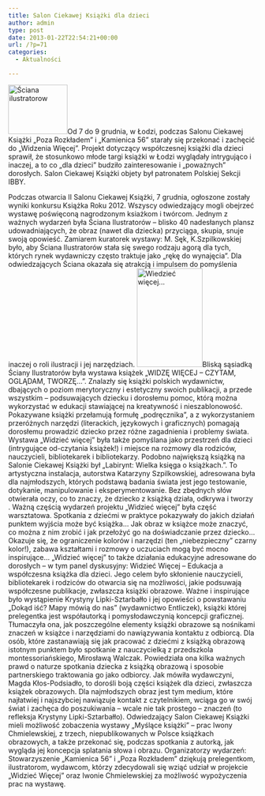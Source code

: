 ```yaml
---
title: Salon Ciekawej Książki dla dzieci
author: admin
type: post
date: 2013-01-22T22:54:21+00:00
url: /?p=71
categories:
  - Aktualności

---
```


  <a href="http://www.ibby.pl/wp-content/uploads/2013/02/sciana_ilustratorow.jpg" rel="lightbox[71]"><img class="alignleft size-thumbnail wp-image-72" alt="Ściana ilustratorow" src="http://www.ibby.pl/wp-content/uploads/2013/02/sciana_ilustratorow-120x100.jpg" width="120" height="100" srcset="http://www.ibby.pl/wp-content/uploads/2013/02/sciana_ilustratorow-120x100.jpg 120w, http://www.ibby.pl/wp-content/uploads/2013/02/sciana_ilustratorow-240x200.jpg 240w, http://www.ibby.pl/wp-content/uploads/2013/02/sciana_ilustratorow.jpg 640w" sizes="(max-width: 120px) 100vw, 120px" /></a>Od 7 do 9 grudnia, w Łodzi, podczas Salonu Ciekawej Książki &#8222;Poza Rozkładem&#8221; i &#8222;Kamienica 56&#8221; starały się przekonać i zachęcić do „Widzenia Więcej”. Projekt dotyczący współczesnej książki dla dzieci sprawił, że stosunkowo młode targi książki w Łodzi wyglądały intrygująco i inaczej, a to co &#8222;dla dzieci&#8221; budziło zainteresowanie i &#8222;poważnych&#8221; dorosłych. Salon Ciekawej Książki objety był patronatem Polskiej Sekcji IBBY.
<!--more-->
Podczas otwarcia II Salonu Ciekawej Książki, 7 grudnia, ogłoszone zostały wyniki konkursu Książka Roku 2012. Wszyscy odwiedzający mogli obejrzeć wystawę poświęconą nagrodzonym ksiażkom i twórcom.
Jednym z ważnych wydarzeń była Ściana Ilustratorów &#8211; blisko 40 nadesłanych plansz udowadniających, że obraz (nawet dla dziecka) przyciąga, skupia, snuje swoją opowieść. Zamiarem kuratorek wystawy: M. Sęk, K.Szpilkowskiej było, aby Ściana Ilustratorów stała się swego rodzaju agorą dla tych, których rynek wydawniczy często traktuje jako &#8222;rękę do wynajęcia&#8221;. Dla odwiedzających Ściana okazała się atrakcją i impulsem do pomyślenia inaczej o roli ilustracji i jej narzędziach.
<a href="http://www.ibby.pl/wp-content/uploads/2013/02/sciana2.jpg" rel="lightbox[71]"><img class="alignright size-medium wp-image-73" alt="Wiedzieć więcej..." src="http://www.ibby.pl/wp-content/uploads/2013/02/sciana2-133x200.jpg" width="133" height="200" srcset="http://www.ibby.pl/wp-content/uploads/2013/02/sciana2-133x200.jpg 133w, http://www.ibby.pl/wp-content/uploads/2013/02/sciana2-66x100.jpg 66w, http://www.ibby.pl/wp-content/uploads/2013/02/sciana2-400x600.jpg 400w, http://www.ibby.pl/wp-content/uploads/2013/02/sciana2.jpg 427w" sizes="(max-width: 133px) 100vw, 133px" /></a>Bliską sąsiadką Ściany Ilustratorów była wystawa książek „WIDZĘ WIĘCEJ – CZYTAM, OGLĄDAM, TWORZĘ…”. Znalazły się książki polskich wydawnictw, dbających o poziom merytoryczny i estetyczny swoich publikacji, a przede wszystkim – podsuwających dziecku i dorosłemu pomoc, którą można wykorzystać w edukacji stawiającej na kreatywność i nieszablonowość. Pokazywane książki przełamują formułę &#8222;podręcznika&#8221;, a z wykorzystaniem przeróżnych narzędzi (literackich, językowych i graficznych) pomagają dorosłemu prowadzić dziecko przez różne zagadnienia i problemy świata. Wystawa &#8222;Widzieć więcej&#8221; była także pomyślana jako przestrzeń dla dzieci (intrygujące od-czytania książek!) i miejsce na rozmowy dla rodziców, nauczycieli, bibliotekarek i bibliotekarzy.
Podobno największą książką na Salonie Ciekawej Książki był „Labirynt: Wielka księga o książkach.”. To artystyczna instalacja, autorstwa Katarzyny Szpilkowskiej, adresowana była dla najmłodszych, których podstawą badania świata jest jego testowanie, dotykanie, manipulowanie i eksperymentowanie. Bez zbędnych słów otwierała oczy, co to znaczy, że dziecko z książką działa, odkrywa i tworzy .
Ważną częścią wydarzeń projektu „Widzieć więcej” była część warsztatowa. Spotkania z dziećmi w praktyce pokazywały do jakich działań punktem wyjścia może być książka&#8230; Jak obraz w książce może znaczyć, co można z nim zrobić i jak przełożyć go na doświadczanie przez dziecko&#8230; Okazuje się, że ograniczenie kolorów i narzędzi (ten &#8222;niebezpieczny&#8221; czarny kolor!), zabawa kształtami i rozmowy o uczuciach mogą być mocno inspirujące&#8230;
„Widzieć więcej” to także działania edukacyjne adresowane do dorosłych &#8211; w tym panel dyskusyjny: Widzieć Więcej – Edukacja a współczesna książka dla dzieci. Jego celem było skłonienie nauczycieli, bibliotekarek i rodziców do otwarcia się na możliwości, jakie podsuwają współczesne publikacje, zwłaszcza książki obrazowe. Ważne i inspirujące było wystąpienie Krystyny Lipki-Sztarbałło i jej opowieści o powstawaniu &#8222;Dokąd iść? Mapy mówią do nas&#8221; (wydawnictwo Entliczek), książki której prelegentka jest współautorką i pomysłodawczynią koncepcji graficznej. Tłumaczyła ona, jak poszczególne elementy książki obrazowe są nośnikami znaczeń w książce i narzędziami do nawiązywania kontaktu z odbiorcą.
Dla osób, które zastanawiają się jak pracować z dziećmi z książką obrazową istotnym punktem było spotkanie z nauczycielką z przedszkola montessoriańskiego, Mirosławą Walczak. Powiedziała ona kilka ważnych prawd o naturze spotkania dziecka z książką obrazową i sposobie partnerskiego traktowania go jako odbiorcy. Jak mówiła wydawczyni, Magda Kłos-Podsiadło, to dorośli boją części książek dla dzieci, zwłaszcza książek obrazowych. Dla najmłodszych obraz jest tym medium, które najłatwiej i najszybciej nawiązuje kontakt z czytelnikiem, wciąga go w swój świat i zachęca do poszukiwania &#8211; wcale nie tak prostego &#8211; znaczeń (to refleksja Krystyny Lipki-Sztarbałło).
Odwiedzający Salon Ciekawej Książki mieli możliwość zobaczenia wystawy „Myślące książki” – prac Iwony Chmielewskiej, z trzech, niepublikowanych w Polsce książkach obrazowych, a także przekonać się, podczas spotkania z autorką, jak wygląda jej koncepcja splatania słowa i obrazu.
Organizatorzy wydarzeń: Stowarzyszenie „Kamienica 56” i „Poza Rozkładem” dziękują prelegentkom, ilustratorom, wydawcom, którzy zdecydowali się wziąć udział w projekcie „Widzieć Więcej” oraz Iwonie Chmielewskiej za możliwość wypożyczenia prac na wystawę.
